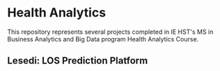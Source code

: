 # Health Analytics

This repository represents several projects completed in IE HST's MS in Business Analytics and Big Data program Health Analytics Course.

## Lesedi: LOS Prediction Platform
